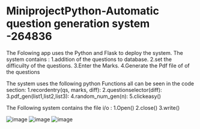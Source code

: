 # MiniprojectPython-Automatic question generation system -264836

The Folowing app uses the Python and Flask to deploy the system.
The system contains :
1.addition of the questions to database.
2.set the difficuilty of the questions.
3.Enter the Marks.
4.Generate the Pdf file of of the questions


The system uses the following python Functions all can be seen in the code section:
1.recordentry(qs, marks, diff):
2.questionselector(diff):
3.pdf_gen(list1,list2,list3):
4.random_num_gen(n):
5.clickeasy()

The Following system contains the file i/o :
1.Open()
2.close()
3.write()

![image](https://user-images.githubusercontent.com/57611875/116446081-3c85b380-a874-11eb-9783-15cc6d23b248.png)
![image](https://user-images.githubusercontent.com/57611875/116446140-4a3b3900-a874-11eb-8c80-309a12bdb8d1.png)
![image](https://user-images.githubusercontent.com/57611875/116446256-64751700-a874-11eb-80ee-d11ebfaac163.png)


